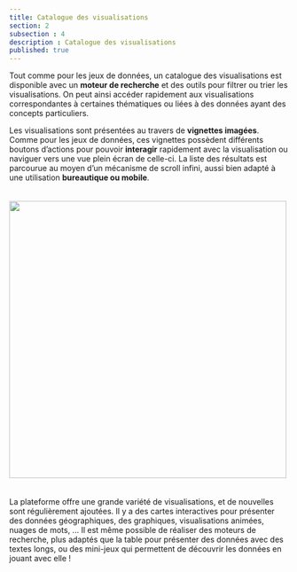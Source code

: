 ```yaml
---
title: Catalogue des visualisations
section: 2
subsection : 4
description : Catalogue des visualisations
published: true
---
```

Tout comme pour les jeux de données, un catalogue des visualisations est disponible avec un **moteur de recherche** et des outils pour filtrer ou trier les visualisations. On peut ainsi accéder rapidement aux visualisations correspondantes à certaines thématiques ou liées à des données ayant des concepts particuliers.

Les visualisations sont présentées au travers de **vignettes imagées**. Comme pour les jeux de données, ces vignettes possèdent différents boutons d’actions pour pouvoir **interagir** rapidement avec la visualisation ou naviguer vers une vue plein écran de celle-ci. La liste des résultats est parcourue au moyen d’un mécanisme de scroll infini, aussi bien adapté à une utilisation **bureautique ou mobile**. 

<img src="./images/functional-presentation/valorisations.jpg"
     height="500" style="margin:20px auto;" />

La plateforme offre une grande variété de visualisations, et de nouvelles sont régulièrement ajoutées. Il y a des cartes interactives pour présenter des données géographiques, des graphiques, visualisations animées, nuages de mots, ... Il est même possible de réaliser des moteurs de recherche, plus adaptés que la table pour présenter des données avec des textes longs, ou des mini-jeux qui permettent de découvrir les données en jouant avec elle !
